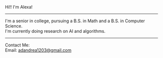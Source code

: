 Hi!! I'm Alexa!
- - - - - - - -
I'm a senior in college, pursuing a B.S. in Math and a B.S. in Computer Science. <br/>
I'm currently doing research on AI and algorithms.
- - - - - - - -
Contact Me: <br/>
Email: adandrea1203@gmail.com

<!---
a-dandrea/a-dandrea is a ✨ special ✨ repository because its `README.md` (this file) appears on your GitHub profile.
You can click the Preview link to take a look at your changes.
--->
